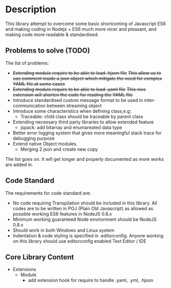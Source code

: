 # Description
This library attempt to overcome some basic shortcoming of Javascript ES6 and making coding in Nodejs + ES6 much more nicer and pleasant, and making code more readable & standardised.

## Problems to solve (TODO)
The list of problems:
* ~~Extending module.require to be able to load .hjson file~~
  ~~This allow us to use comment inside a json object which mitigate the need for complex YAML file at some cases~~
* ~~Extending module.require to be able to load .yaml file~~
  ~~This nice extension will shorten the code for reading the YAML file~~
* Introduce standardised custom message format to be used in inter-communication between streaming object
* Introduce some characteristics when defining class,e.g:
  - Traceable: child class should be traceable by parent class
* Extending necessary third party libraries to allow extended feature
  - jspack: add bitarray and enumareated data type
* Better error logging system that gives more meaningful stack trace for debugging purpose
* Extend native Object modules.
  - Merging 2 json and create new copy

The list goes on. It will get longer and properly documented as more works are added in.

## Code Standard
The requirements for code standard are:
- No code requiring Transpilation should be included in this library. All codes are to be written in POJ (Plain Old Javascript) as allowed as possible working ES6 features in NodeJS 0.8.x
- Minimum working guaranteed Node environment should be NodeJS 0.8.x
- Should work in both Windows and Linux system
- Indentation & code styling is specified in .editorconfig. Anyone working on this library should use editorconfig enabled Text Editor / IDE

## Core Library Content
* Extensions
  - Module
    - add extension hook for require to handle .yaml, .yml, .hjson
